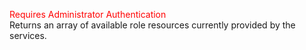 <span style="color:red">Requires Administrator Authentication</span><br>
Returns an array of available role resources currently provided by the services.